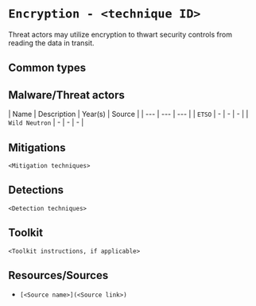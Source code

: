 
# `Encryption - <technique ID>`

Threat actors may utilize encryption to thwart security controls from reading the data in transit.

## Common types

## Malware/Threat actors

| Name | Description | Year(s) | Source |
| --- | --- | --- |
| `ETSO` | - | - | - |
| `Wild Neutron` | - | - | - |


## Mitigations

`<Mitigation techniques>`

## Detections

`<Detection techniques>`

## Toolkit

`<Toolkit instructions, if applicable>`

## Resources/Sources

* `[<Source name>](<Source link>)`